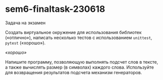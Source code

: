 # sem6-finaltask-230618
Задача на экзамен

Создать виртуальное окружение для использования библиотек («отлично»), написать несколько тестов с использованием ```unittest```, ```pytest``` («хорошо»).

_«хорошо»_

Напишите программу, позволяющую выполнять подсчет слов в тексте, а также вычислять размер (в символах) каждого слова. Используйте для возвращения результатов подсчета механизм генераторов.
